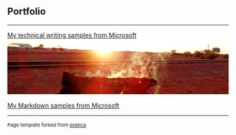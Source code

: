 ## Portfolio

---

<a href="https://docs.google.com/document/d/1OkrdpzOHYtiKhhh9b7YlWwoWrG9OVYh_/edit?usp=sharing&ouid=106364078261999796800&rtpof=true&sd=true" target="_blank">My technical writing samples from Microsoft</a>
<img src="images/fire.jpg?raw=true"/>

<a href="https://docs.google.com/document/d/1OkrdpzOHYtiKhhh9b7YlWwoWrG9OVYh_/edit?usp=sharing&ouid=106364078261999796800&rtpof=true&sd=true" target="_blank">My Markdown samples from Microsoft</a>

---
<p style="font-size:11px">Page template forked from <a href="https://github.com/evanca/quick-portfolio" target="_blank">evanca</a></p>
<!-- Remove above link if you don't want to attibute -->

